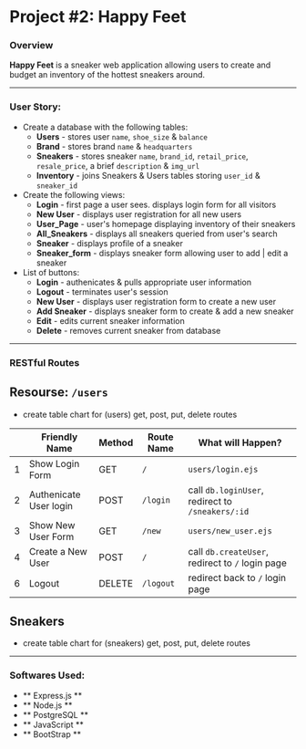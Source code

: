 # Project #2: Happy Feet

### Overview

**Happy Feet** is a sneaker web application allowing users to create and budget an inventory of the hottest sneakers around. 

---

### User Story:

* Create a database with the following tables:
    * **Users** - stores user `name`, `shoe_size` & `balance`
    * **Brand** - stores brand `name` & `headquarters`
    * **Sneakers** - stores sneaker `name`, `brand_id`, `retail_price`, `resale_price`, a brief `description` & `img_url`
    * **Inventory** - joins Sneakers & Users tables storing `user_id` & `sneaker_id`
* Create the following views:
    * **Login** - first page a user sees. displays login form for all visitors
    * **New User** - displays user registration for all new users 
    * **User_Page** - user's homepage displaying inventory of their sneakers
    * **All_Sneakers** - displays all sneakers queried from user's search
    * **Sneaker** - displays profile of a sneaker
    * **Sneaker_form** - displays sneaker form allowing user to add | edit a sneaker
* List of buttons:
    * **Login** - authenicates & pulls appropriate user information
    * **Logout** - terminates user's session
    * **New User** - displays user registration form to create a new user 
    * **Add Sneaker** - displays sneaker form to create & add a new sneaker 
    * **Edit** - edits current sneaker information
    * **Delete** - removes current sneaker from database

---

### RESTful Routes

## Resourse: `/users`
* create table chart for (users) get, post, put, delete routes  

||Friendly Name| Method | Route Name | What will Happen? | 
|---|---|---|---|---|
|1|Show Login Form | GET  | `/` | `users/login.ejs` | 
|2|Authenicate User login | POST | `/login` | call `db.loginUser`, redirect to `/sneakers/:id` |
|3|Show New User Form | GET | `/new` | `users/new_user.ejs` |
|4|Create a New User | POST | `/` | call `db.createUser`, redirect to `/` login page |
|6|Logout | DELETE | `/logout` | redirect back to `/` login page |


## Sneakers
* create table chart for (sneakers) get, post, put, delete routes


---
### Softwares Used:

* ** Express.js **
* ** Node.js **
* ** PostgreSQL **
* ** JavaScript **
* ** BootStrap **
